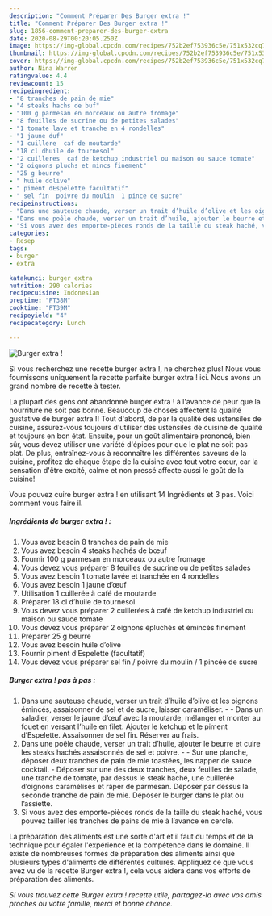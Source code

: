 ```yaml
---
description: "Comment Préparer Des Burger extra !"
title: "Comment Préparer Des Burger extra !"
slug: 1856-comment-preparer-des-burger-extra
date: 2020-08-29T00:20:05.250Z
image: https://img-global.cpcdn.com/recipes/752b2ef753936c5e/751x532cq70/burger-extra-photo-principale-de-la-recette.jpg
thumbnail: https://img-global.cpcdn.com/recipes/752b2ef753936c5e/751x532cq70/burger-extra-photo-principale-de-la-recette.jpg
cover: https://img-global.cpcdn.com/recipes/752b2ef753936c5e/751x532cq70/burger-extra-photo-principale-de-la-recette.jpg
author: Nina Warren
ratingvalue: 4.4
reviewcount: 15
recipeingredient:
- "8 tranches de pain de mie"
- "4 steaks hachs de buf"
- "100 g parmesan en morceaux ou autre fromage"
- "8 feuilles de sucrine ou de petites salades"
- "1 tomate lave et tranche en 4 rondelles"
- "1 jaune duf"
- "1 cuillere  caf de moutarde"
- "18 cl dhuile de tournesol"
- "2 cuilleres  caf de ketchup industriel ou maison ou sauce tomate"
- "2 oignons pluchs et mincs finement"
- "25 g beurre"
- " huile dolive"
- " piment dEspelette facultatif"
- " sel fin  poivre du moulin  1 pince de sucre"
recipeinstructions:
- "Dans une sauteuse chaude, verser un trait d’huile d’olive et les oignons émincés, assaisonner de sel et de sucre, laisser caraméliser.  Dans un saladier, verser le jaune d’œuf avec la moutarde, mélanger et monter au fouet en versant l’huile en filet. Ajouter le ketchup et le piment d’Espelette. Assaisonner de sel fin. Réserver au frais."
- "Dans une poêle chaude, verser un trait d’huile, ajouter le beurre et cuire les steaks hachés assaisonnés de sel et poivre.  Sur une planche, déposer deux tranches de pain de mie toastées, les napper de sauce cocktail. Déposer sur une des deux tranches, deux feuilles de salade, une tranche de tomate, par dessus le steak haché, une cuillerée d’oignons caramélisés et râper de parmesan. Déposer par dessus la seconde tranche de pain de mie. Déposer le burger dans le plat ou l’assiette."
- "Si vous avez des emporte-pièces ronds de la taille du steak haché, vous pouvez tailler les tranches de pains de mie à l’avance en cercle."
categories:
- Resep
tags:
- burger
- extra

katakunci: burger extra 
nutrition: 290 calories
recipecuisine: Indonesian
preptime: "PT38M"
cooktime: "PT39M"
recipeyield: "4"
recipecategory: Lunch

---
```



![Burger extra !](https://img-global.cpcdn.com/recipes/752b2ef753936c5e/751x532cq70/burger-extra-photo-principale-de-la-recette.jpg)

Si vous recherchez une recette burger extra !, ne cherchez plus! Nous vous fournissons uniquement la recette parfaite burger extra ! ici. Nous avons un grand nombre de recette à tester.

La plupart des gens ont abandonné burger extra ! à l'avance de peur que la nourriture ne soit pas bonne. Beaucoup de choses affectent la qualité gustative de burger extra !! Tout d'abord, de par la qualité des ustensiles de cuisine, assurez-vous toujours d'utiliser des ustensiles de cuisine de qualité et toujours en bon état. Ensuite, pour un goût alimentaire prononcé, bien sûr, vous devez utiliser une variété d'épices pour que le plat ne soit pas plat. De plus, entraînez-vous à reconnaître les différentes saveurs de la cuisine, profitez de chaque étape de la cuisine avec tout votre cœur, car la sensation d'être excité, calme et non pressé affecte aussi le goût de la cuisine!

<!--inarticleads1-->

Vous pouvez cuire burger extra ! en utilisant 14 Ingrédients et 3 pas. Voici comment vous faire il.

##### Ingrédients de burger extra ! :

1. Vous avez besoin 8 tranches de pain de mie
1. Vous avez besoin 4 steaks hachés de bœuf
1. Fournir 100 g parmesan en morceaux ou autre fromage
1. Vous devez vous préparer 8 feuilles de sucrine ou de petites salades
1. Vous avez besoin 1 tomate lavée et tranchée en 4 rondelles
1. Vous avez besoin 1 jaune d’œuf
1. Utilisation 1 cuillerée à café de moutarde
1. Préparer 18 cl d’huile de tournesol
1. Vous devez vous préparer 2 cuillerées à café de ketchup industriel ou maison ou sauce tomate
1. Vous devez vous préparer 2 oignons épluchés et émincés finement
1. Préparer 25 g beurre
1. Vous avez besoin  huile d’olive
1. Fournir  piment d’Espelette (facultatif)
1. Vous devez vous préparer  sel fin / poivre du moulin / 1 pincée de sucre




<!--inarticleads2-->

##### Burger extra ! pas à pas :

1. Dans une sauteuse chaude, verser un trait d’huile d’olive et les oignons émincés, assaisonner de sel et de sucre, laisser caraméliser. -  - Dans un saladier, verser le jaune d’œuf avec la moutarde, mélanger et monter au fouet en versant l’huile en filet. Ajouter le ketchup et le piment d’Espelette. Assaisonner de sel fin. Réserver au frais.
1. Dans une poêle chaude, verser un trait d’huile, ajouter le beurre et cuire les steaks hachés assaisonnés de sel et poivre. -  - Sur une planche, déposer deux tranches de pain de mie toastées, les napper de sauce cocktail. - Déposer sur une des deux tranches, deux feuilles de salade, une tranche de tomate, par dessus le steak haché, une cuillerée d’oignons caramélisés et râper de parmesan. Déposer par dessus la seconde tranche de pain de mie. Déposer le burger dans le plat ou l’assiette.
1. Si vous avez des emporte-pièces ronds de la taille du steak haché, vous pouvez tailler les tranches de pains de mie à l’avance en cercle.




<!--inarticleads1-->

<p>
La préparation des aliments est une sorte d'art et il faut du temps et de la technique pour égaler l'expérience et la compétence dans le domaine. Il existe de nombreuses formes de préparation des aliments ainsi que plusieurs types d'aliments de différentes cultures. Appliquez ce que vous avez vu de la recette Burger extra !, cela vous aidera dans vos efforts de préparation des aliments.
</p>

<p>
<i>Si vous trouvez cette Burger extra ! recette utile, partagez-la avec vos amis proches ou votre famille, merci et bonne chance.</i>
</p>
